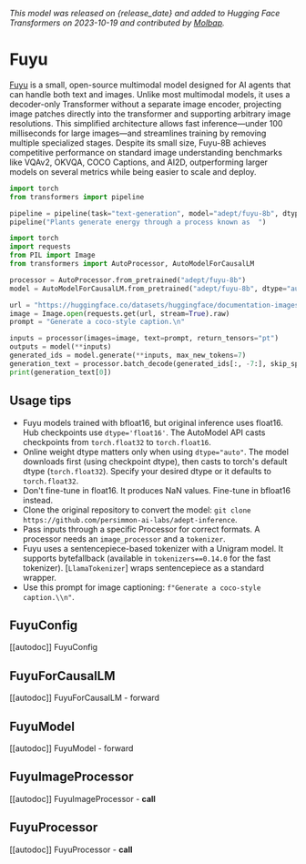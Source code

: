 <!--Copyright 2023 The HuggingFace Team. All rights reserved.

Licensed under the Apache License, Version 2.0 (the "License"); you may not use this file except in compliance with
the License. You may obtain a copy of the License at

http://www.apache.org/licenses/LICENSE-2.0

Unless required by applicable law or agreed to in writing, software distributed under the License is distributed on
an "AS IS" BASIS, WITHOUT WARRANTIES OR CONDITIONS OF ANY KIND, either express or implied. See the License for the
specific language governing permissions and limitations under the License.

⚠️ Note that this file is in Markdown but contain specific syntax for our doc-builder (similar to MDX) that may not be
rendered properly in your Markdown viewer.

-->
*This model was released on {release_date} and added to Hugging Face Transformers on 2023-10-19 and contributed by [Molbap](https://huggingface.co/Molbap).*

# Fuyu

[Fuyu](https://www.adept.ai/blog/fuyu-8b) is a small, open-source multimodal model designed for AI agents that can handle both text and images. Unlike most multimodal models, it uses a decoder-only Transformer without a separate image encoder, projecting image patches directly into the transformer and supporting arbitrary image resolutions. This simplified architecture allows fast inference—under 100 milliseconds for large images—and streamlines training by removing multiple specialized stages. Despite its small size, Fuyu-8B achieves competitive performance on standard image understanding benchmarks like VQAv2, OKVQA, COCO Captions, and AI2D, outperforming larger models on several metrics while being easier to scale and deploy.

<hfoptions id="usage">
<hfoption id="Pipeline">

```py
import torch
from transformers import pipeline

pipeline = pipeline(task="text-generation", model="adept/fuyu-8b", dtype="auto")
pipeline("Plants generate energy through a process known as  ")
```

</hfoption>
<hfoption id="AutoModel">

```py
import torch
import requests
from PIL import Image
from transformers import AutoProcessor, AutoModelForCausalLM

processor = AutoProcessor.from_pretrained("adept/fuyu-8b")
model = AutoModelForCausalLM.from_pretrained("adept/fuyu-8b", dtype="auto")

url = "https://huggingface.co/datasets/huggingface/documentation-images/resolve/main/pipeline-cat-chonk.jpeg"
image = Image.open(requests.get(url, stream=True).raw)
prompt = "Generate a coco-style caption.\n"

inputs = processor(images=image, text=prompt, return_tensors="pt")
outputs = model(**inputs)
generated_ids = model.generate(**inputs, max_new_tokens=7)
generation_text = processor.batch_decode(generated_ids[:, -7:], skip_special_tokens=True)
print(generation_text[0])
```

</hfoption>
</hfoptions>

## Usage tips

- Fuyu models trained with bfloat16, but original inference uses float16. Hub checkpoints use `dtype='float16'`. The AutoModel API casts checkpoints from `torch.float32` to `torch.float16`.
- Online weight dtype matters only when using `dtype="auto"`. The model downloads first (using checkpoint dtype), then casts to torch's default dtype (`torch.float32`). Specify your desired dtype or it defaults to `torch.float32`.
- Don't fine-tune in float16. It produces NaN values. Fine-tune in bfloat16 instead.
- Clone the original repository to convert the model: `git clone https://github.com/persimmon-ai-labs/adept-inference`.
- Pass inputs through a specific Processor for correct formats. A processor needs an `image_processor` and a `tokenizer`.
- Fuyu uses a sentencepiece-based tokenizer with a Unigram model. It supports bytefallback (available in `tokenizers==0.14.0` for the fast tokenizer). [`LlamaTokenizer`] wraps sentencepiece as a standard wrapper.
- Use this prompt for image captioning: `f"Generate a coco-style caption.\\n"`.

## FuyuConfig

[[autodoc]] FuyuConfig

## FuyuForCausalLM

[[autodoc]] FuyuForCausalLM
    - forward

## FuyuModel

[[autodoc]] FuyuModel
    - forward

## FuyuImageProcessor

[[autodoc]] FuyuImageProcessor
    - __call__

## FuyuProcessor

[[autodoc]] FuyuProcessor
    - __call__
